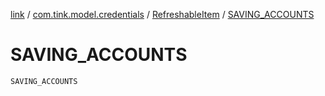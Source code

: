 [link](../../index.md) / [com.tink.model.credentials](../index.md) / [RefreshableItem](index.md) / [SAVING_ACCOUNTS](./-s-a-v-i-n-g_-a-c-c-o-u-n-t-s.md)

# SAVING_ACCOUNTS

`SAVING_ACCOUNTS`